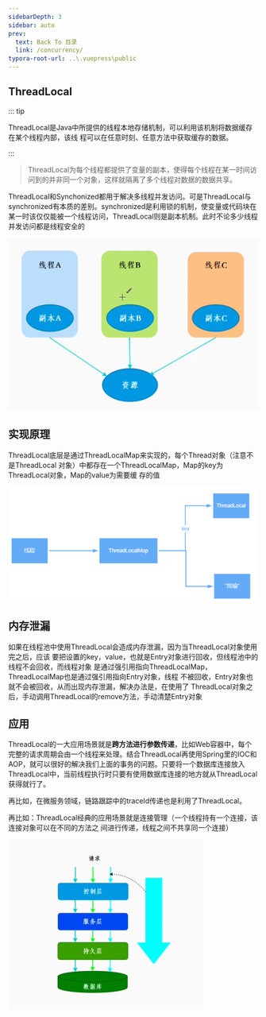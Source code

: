 ```yaml
---
sidebarDepth: 3
sidebar: auto
prev:
  text: Back To 目录
  link: /concurrency/
typora-root-url: ..\.vuepress\public
---
```




## ThreadLocal

::: tip

ThreadLocal是Java中所提供的线程本地存储机制，可以利⽤该机制将数据缓存在某个线程内部，该线 程可以在任意时刻、任意⽅法中获取缓存的数据。

:::

> ThreadLocal为每个线程都提供了变量的副本，使得每个线程在某一时间访问到的并非同一个对象，这样就隔离了多个线程对数据的数据共享。

ThreadLocal和Synchonized都用于解决多线程并发访问。可是ThreadLocal与synchronized有本质的差别。synchronized是利用锁的机制，使变量或代码块在某一时该仅仅能被一个线程访问，ThreadLocal则是副本机制。此时不论多少线程并发访问都是线程安全的

![image-20230303191241368](/images/concurrency/image-20230303191241368.png)

## 实现原理

ThreadLocal底层是通过ThreadLocalMap来实现的，每个Thread对象（注意不是ThreadLocal 对象）中都存在⼀个ThreadLocalMap，Map的key为ThreadLocal对象，Map的value为需要缓 存的值

![image-20230303180140479](/images/concurrency/image-20230303180140479.png)



## 内存泄漏

如果在线程池中使⽤ThreadLocal会造成内存泄漏，因为当ThreadLocal对象使⽤完之后，应该 要把设置的key，value，也就是Entry对象进⾏回收，但线程池中的线程不会回收，⽽线程对象 是通过强引⽤指向ThreadLocalMap，ThreadLocalMap也是通过强引⽤指向Entry对象，线程 不被回收，Entry对象也就不会被回收，从⽽出现内存泄漏，解决办法是，在使⽤了 ThreadLocal对象之后，⼿动调⽤ThreadLocal的remove⽅法，⼿动清楚Entry对象





## 应用

ThreadLocal的一大应用场景就是**跨方法进行参数传递**，比如Web容器中，每个完整的请求周期会由一个线程来处理。结合ThreadLocal再使用Spring里的IOC和AOP，就可以很好的解决我们上面的事务的问题。只要将一个数据库连接放入ThreadLocal中，当前线程执行时只要有使用数据库连接的地方就从ThreadLocal获得就行了。

再比如，在微服务领域，链路跟踪中的traceId传递也是利用了ThreadLocal。

再比如：ThreadLocal经典的应⽤场景就是连接管理（⼀个线程持有⼀个连接，该连接对象可以在不同的⽅法之 间进⾏传递，线程之间不共享同⼀个连接）

![image-20230303191310260](/images/concurrency/image-20230303191310260.png)